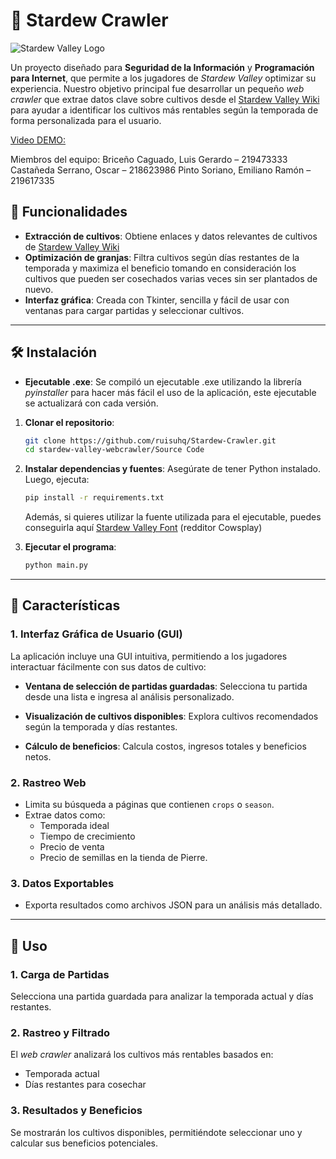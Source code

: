 # 🌾 Stardew Crawler

![Stardew Valley Logo](https://stardewvalleywiki.com/mediawiki/images/6/68/Main_Logo.png) <!-- Sustituir por el enlace real del logo -->

Un proyecto diseñado para **Seguridad de la Información** y **Programación para Internet**, que permite a los jugadores de _Stardew Valley_ optimizar su experiencia. Nuestro objetivo principal fue desarrollar un pequeño _web crawler_ que extrae datos clave sobre cultivos desde el [Stardew Valley Wiki](https://stardewvalleywiki.com) para ayudar a identificar los cultivos más rentables según la temporada de forma personalizada para el usuario.

[Video DEMO:](https://www.youtube.com/watch?v=u_0nsRo5s4E&authuser=0&hl=es)

Miembros del equipo:
Briceño Caguado, Luis Gerardo – 219473333
Castañeda Serrano, Oscar – 218623986 
Pinto Soriano, Emiliano Ramón – 219617335

## 🚀 Funcionalidades

- **Extracción de cultivos**: Obtiene enlaces y datos relevantes de cultivos de [Stardew Valley Wiki](https://stardewvalleywiki.com)
- **Optimización de granjas**: Filtra cultivos según días restantes de la temporada y maximiza el beneficio tomando en consideración los cultivos que pueden ser cosechados varias veces sin ser plantados de nuevo.
- **Interfaz gráfica**: Creada con Tkinter, sencilla y fácil de usar con ventanas para cargar partidas y seleccionar cultivos.

---

## 🛠️ Instalación

- **Ejecutable .exe**: Se compiló un ejecutable .exe utilizando la librería _pyinstaller_ para hacer más fácil el uso de la aplicación, este ejecutable se actualizará con cada versión.

1. **Clonar el repositorio**:

   ```bash
   git clone https://github.com/ruisuhq/Stardew-Crawler.git
   cd stardew-valley-webcrawler/Source Code
   ```

2. **Instalar dependencias y fuentes**:
   Asegúrate de tener Python instalado. Luego, ejecuta:

   ```bash
   pip install -r requirements.txt
   ```

   Además, si quieres utilizar la fuente utilizada para el ejecutable, puedes conseguirla aquí [Stardew Valley Font](https://www.fontbolt.com/font/stardew-valley-font/) (redditor Cowsplay)

3. **Ejecutar el programa**:

   ```bash
   python main.py
   ```

---

## 🌟 Características

### 1. **Interfaz Gráfica de Usuario (GUI)**

La aplicación incluye una GUI intuitiva, permitiendo a los jugadores interactuar fácilmente con sus datos de cultivo:

- **Ventana de selección de partidas guardadas**:
  Selecciona tu partida desde una lista e ingresa al análisis personalizado.

- **Visualización de cultivos disponibles**:
  Explora cultivos recomendados según la temporada y días restantes.

- **Cálculo de beneficios**:
  Calcula costos, ingresos totales y beneficios netos.

### 2. **Rastreo Web**

- Limita su búsqueda a páginas que contienen `crops` o `season`.
- Extrae datos como:
  - Temporada ideal
  - Tiempo de crecimiento
  - Precio de venta
  - Precio de semillas en la tienda de Pierre.

### 3. **Datos Exportables**

- Exporta resultados como archivos JSON para un análisis más detallado.

---

## 📖 Uso

### 1. **Carga de Partidas**

Selecciona una partida guardada para analizar la temporada actual y días restantes.

### 2. **Rastreo y Filtrado**

El _web crawler_ analizará los cultivos más rentables basados en:

- Temporada actual
- Días restantes para cosechar

### 3. **Resultados y Beneficios**

Se mostrarán los cultivos disponibles, permitiéndote seleccionar uno y calcular sus beneficios potenciales.
